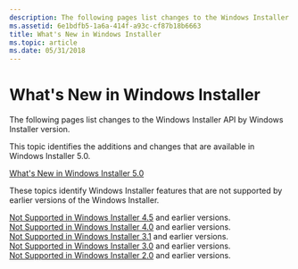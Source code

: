 ```yaml
---
description: The following pages list changes to the Windows Installer API by Windows Installer version.
ms.assetid: 6e1bdfb5-1a6a-414f-a93c-cf87b18b6663
title: What's New in Windows Installer
ms.topic: article
ms.date: 05/31/2018
---
```


# What's New in Windows Installer

The following pages list changes to the Windows Installer API by Windows Installer version.

This topic identifies the additions and changes that are available in Windows Installer 5.0.

<dl>

[What's New in Windows Installer 5.0](what-s-new-in-windows-installer-5-0.md)  
  
</dl>

These topics identify Windows Installer features that are not supported by earlier versions of the Windows Installer.

<dl>

[Not Supported in Windows Installer 4.5](not-supported-in-windows-installer-4-5.md) and earlier versions.  
[Not Supported in Windows Installer 4.0](not-supported-in-windows-installer-4-0.md) and earlier versions.  
[Not Supported in Windows Installer 3.1](not-supported-in-windows-installer-version-3-1.md) and earlier versions.  
[Not Supported in Windows Installer 3.0](not-supported-in-windows-installer-version-3-0.md) and earlier versions.  
[Not Supported in Windows Installer 2.0](not-supported-in-windows-installer-version-2-0.md) and earlier versions.  
  
</dl>

 

 



